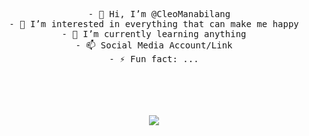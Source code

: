 <div align="center">
<pre>
  - 👋 Hi, I’m @CleoManabilang
- 👀 I’m interested in everything that can make me happy
- 🌱 I’m currently learning anything
- 📫 Social Media Account/Link
- ⚡ Fun fact: ...
</pre>
<!---
CleoManabilang/CleoManabilang is a ✨ special ✨ repository because its README.md (this file) appears on your GitHub profile.
You can click the Preview link to take a look at your changes.
--->
<br><br>
<br><br>
<img src="https://i.pinimg.com/originals/c6/48/ba/c648ba805ee5eb70f36b728942627d26.gif"  border-radius=40%;>

<br><br><br>
<br><br><br>
</div>
